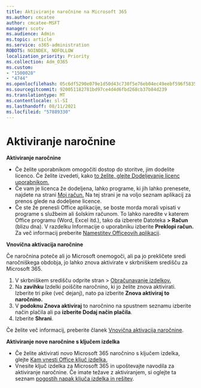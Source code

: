 ```yaml
---
title: Aktiviranje naročnine na Microsoft 365
ms.author: cmcatee
author: cmcatee-MSFT
manager: scotv
ms.audience: Admin
ms.topic: article
ms.service: o365-administration
ROBOTS: NOINDEX, NOFOLLOW
localization_priority: Priority
ms.collection: Adm_O365
ms.custom:
- "1500028"
- "4744"
ms.openlocfilehash: 05c6df5290e079e1d50d43c730f5e76eb04ec49eebf596f5835e4f8939e968a4
ms.sourcegitcommit: 920051182781bd97ce4d4d6fbd268cb37b84d239
ms.translationtype: MT
ms.contentlocale: sl-SI
ms.lasthandoff: 08/11/2021
ms.locfileid: "57889330"
---
```

# <a name="activate-your-subscription"></a>Aktiviranje naročnine

**Aktiviranje naročnine**

- Če želite uporabnikom omogočiti dostop do storitve, jim dodelite licenco. Če želite izvedeti, kako [to želite, glejte Dodeljevanje licenc uporabnikom.](https://docs.microsoft.com/microsoft-365/admin/manage/assign-licenses-to-users)
- Če vam je licenca že dodeljena, lahko programe, ki jih lahko prenesete, najdete na strani [Moj račun.](https://portal.office.com/account/#installs) Na tej strani je na voljo seznam aplikacij za prenos glede na dodeljene licence.
- Če ste že prenesli Office aplikacije, se boste morda morali vpisati v programe s službeim ali šolskim računom. To lahko naredite v katerem Office programu (Word, Excel itd.), tako da izberete Datoteka **> Račun** (blizu dna). V razdelku Informacije o uporabniku izberite **Preklopi račun.** Za več informacij preberite [Namestitev Officeovih aplikacij](https://docs.microsoft.com/microsoft-365/admin/setup/install-applications).

**Vnovična aktivacija naročnine**

Če naročnina poteče ali jo Microsoft onemogoči, ali pa jo prekličete sredi naročniškega obdobja, jo lahko znova aktivirate v skrbniškem središču za Microsoft 365.

1. V skrbniškem središču odprite stran  >  [Obračunavanje izdelkov.](https://go.microsoft.com/fwlink/p/?linkid=842054)
2. Na **zavihku** Izdelki poiščite naročnino, ki jo želite znova aktivirati. Izberite tri pike (več dejanj), nato pa izberite **Znova aktiviraj to naročnino.**
3. V **podoknu Znova aktiviraj** to naročnino na spustnem seznamu izberite način plačila ali pa **izberite Dodaj način plačila**.
4. Izberite **Shrani**.

Če želite več informacij, preberite članek [Vnovična aktivacija naročnine](https://docs.microsoft.com/microsoft-365/commerce/subscriptions/reactivate-your-subscription).

**Aktiviranje nove naročnine s ključem izdelka**

- Če želite aktivirati novo Microsoft 365 naročnino s ključem izdelka, glejte [Kam vnesti Office ključ izdelka.](https://support.office.com/article/where-to-enter-your-office-product-key-0a82e5ae-739e-4b92-a6f4-2ec780c185db)
- Vnesite ključ izdelka za Microsoft 365 in upoštevajte navodila za aktiviranje naročnine. Če imate težave z aktiviranjem, si oglejte ta seznam [pogostih napak ključa izdelka in rešitev](https://docs.microsoft.com/microsoft-365/commerce/product-key-errors-and-solutions).
